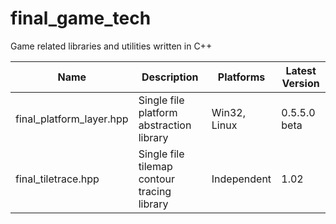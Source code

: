# final_game_tech
Game related libraries and utilities written in C++

| Name                     | Description                                 | Platforms    | Latest Version |
|--------------------------|---------------------------------------------|--------------|----------------|
| final_platform_layer.hpp | Single file platform abstraction library    | Win32, Linux | 0.5.5.0 beta   |
| final_tiletrace.hpp      | Single file tilemap contour tracing library | Independent  | 1.02           |
